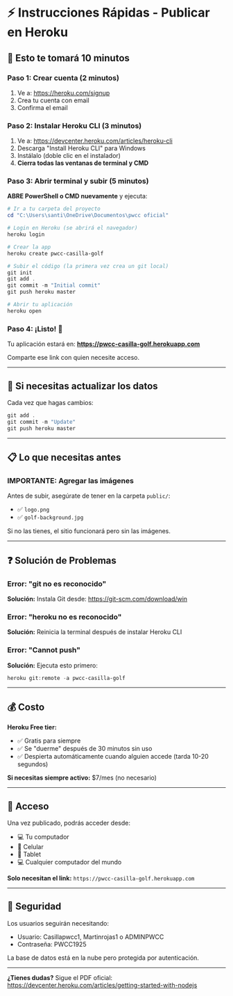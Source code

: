 # ⚡ Instrucciones Rápidas - Publicar en Heroku

## 🎯 Esto te tomará 10 minutos

### Paso 1: Crear cuenta (2 minutos)
1. Ve a: https://heroku.com/signup
2. Crea tu cuenta con email
3. Confirma el email

### Paso 2: Instalar Heroku CLI (3 minutos)
1. Ve a: https://devcenter.heroku.com/articles/heroku-cli
2. Descarga "Install Heroku CLI" para Windows
3. Instálalo (doble clic en el instalador)
4. **Cierra todas las ventanas de terminal y CMD**

### Paso 3: Abrir terminal y subir (5 minutos)

**ABRE PowerShell o CMD nuevamente** y ejecuta:

```powershell
# Ir a tu carpeta del proyecto
cd "C:\Users\santi\OneDrive\Documentos\pwcc oficial"

# Login en Heroku (se abrirá el navegador)
heroku login

# Crear la app
heroku create pwcc-casilla-golf

# Subir el código (la primera vez crea un git local)
git init
git add .
git commit -m "Initial commit"
git push heroku master

# Abrir tu aplicación
heroku open
```

### Paso 4: ¡Listo! 🎉

Tu aplicación estará en:
**https://pwcc-casilla-golf.herokuapp.com**

Comparte ese link con quien necesite acceso.

---

## 🔄 Si necesitas actualizar los datos

Cada vez que hagas cambios:

```powershell
git add .
git commit -m "Update"
git push heroku master
```

---

## 📋 Lo que necesitas antes

### IMPORTANTE: Agregar las imágenes
Antes de subir, asegúrate de tener en la carpeta `public/`:
- ✅ `logo.png`
- ✅ `golf-background.jpg`

Si no las tienes, el sitio funcionará pero sin las imágenes.

---

## ❓ Solución de Problemas

### Error: "git no es reconocido"
**Solución:** Instala Git desde: https://git-scm.com/download/win

### Error: "heroku no es reconocido"  
**Solución:** Reinicia la terminal después de instalar Heroku CLI

### Error: "Cannot push"
**Solución:** Ejecuta esto primero:
```powershell
heroku git:remote -a pwcc-casilla-golf
```

---

## 💰 Costo

**Heroku Free tier:**
- ✅ Gratis para siempre
- ✅ Se "duerme" después de 30 minutos sin uso
- ✅ Despierta automáticamente cuando alguien accede (tarda 10-20 segundos)

**Si necesitas siempre activo:** $7/mes (no necesario)

---

## 📱 Acceso

Una vez publicado, podrás acceder desde:
- 💻 Tu computador
- 📱 Celular
- 📱 Tablet
- 💻 Cualquier computador del mundo

**Solo necesitan el link:** `https://pwcc-casilla-golf.herokuapp.com`

---

## 🔐 Seguridad

Los usuarios seguirán necesitando:
- Usuario: Casillapwcc1, Martinrojas1 o ADMINPWCC
- Contraseña: PWCC1925

La base de datos está en la nube pero protegida por autenticación.

---

**¿Tienes dudas?** Sigue el PDF oficial:
https://devcenter.heroku.com/articles/getting-started-with-nodejs


